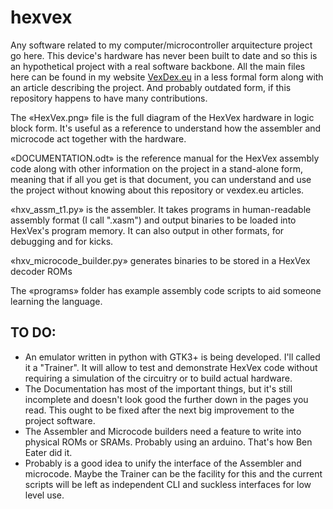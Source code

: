 # hexvex
Any software related to my computer/microcontroller arquitecture project go here. This device's hardware has never been built to date and so this is an hypothetical project with a real software backbone.
All the main files here can be found in my website [VexDex.eu](https://www.vexdex.eu) in a less formal form along with an article describing the project. And probably outdated form, if this repository happens to have many contributions.

The «HexVex.png» file is the full diagram of the HexVex hardware in logic block form. It's useful as a reference to understand how the assembler and microcode act together with the hardware.

«DOCUMENTATION.odt» is the reference manual for the HexVex assembly code along with other information on the project in a stand-alone form, meaning that if all you get is that document, you can understand and use the project without knowing about this repository or vexdex.eu articles.

«hxv_assm_t1.py» is the assembler. It takes programs in human-readable assembly format (I call ".xasm") and output binaries to be loaded into HexVex's program memory. It can also output in other formats, for debugging and for kicks.

«hxv_microcode_builder.py» generates binaries to be stored in a HexVex decoder ROMs

The «programs» folder has example assembly code scripts to aid someone learning the language.


## TO DO:
- An emulator written in python with GTK3+ is being developed. I'll called it a "Trainer". It will allow to test and demonstrate HexVex code without requiring a simulation of the circuitry or to build actual hardware.
- The Documentation has most of the important things, but it's still incomplete and doesn't look good the further down in the pages you read. This ought to be fixed after the next big improvement to the project software.
- The Assembler and Microcode builders need a feature to write into physical ROMs or SRAMs. Probably using an arduino. That's how Ben Eater did it.
- Probably is a good idea to unify the interface of the Assembler and microcode. Maybe the Trainer can be the facility for this and the current scripts will be left as independent CLI and suckless interfaces for low level use.
